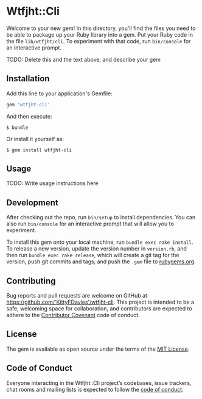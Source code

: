 # Wtfjht::Cli

Welcome to your new gem! In this directory, you'll find the files you need to be able to package up your Ruby library into a gem. Put your Ruby code in the file `lib/wtfjht/cli`. To experiment with that code, run `bin/console` for an interactive prompt.

TODO: Delete this and the text above, and describe your gem

## Installation

Add this line to your application's Gemfile:

```ruby
gem 'wtfjht-cli'
```

And then execute:

    $ bundle

Or install it yourself as:

    $ gem install wtfjht-cli

## Usage

TODO: Write usage instructions here

## Development

After checking out the repo, run `bin/setup` to install dependencies. You can also run `bin/console` for an interactive prompt that will allow you to experiment.

To install this gem onto your local machine, run `bundle exec rake install`. To release a new version, update the version number in `version.rb`, and then run `bundle exec rake release`, which will create a git tag for the version, push git commits and tags, and push the `.gem` file to [rubygems.org](https://rubygems.org).

## Contributing

Bug reports and pull requests are welcome on GitHub at https://github.com/'KittyFDavies'/wtfjht-cli. This project is intended to be a safe, welcoming space for collaboration, and contributors are expected to adhere to the [Contributor Covenant](http://contributor-covenant.org) code of conduct.

## License

The gem is available as open source under the terms of the [MIT License](https://opensource.org/licenses/MIT).

## Code of Conduct

Everyone interacting in the Wtfjht::Cli project’s codebases, issue trackers, chat rooms and mailing lists is expected to follow the [code of conduct](https://github.com/'KittyFDavies'/wtfjht-cli/blob/master/CODE_OF_CONDUCT.md).
